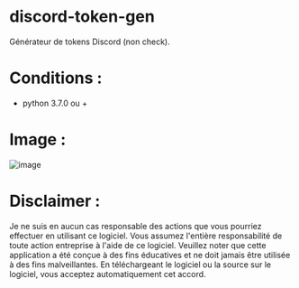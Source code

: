 # discord-token-gen
Générateur de tokens Discord (non check).

# Conditions :
- python 3.7.0 ou +

# Image :
![image](https://imgur.com/a/D6zqVgq)

# Disclaimer :
Je ne suis en aucun cas responsable des actions que vous pourriez effectuer en utilisant ce logiciel. Vous assumez l'entière responsabilité de toute action entreprise à l'aide de ce logiciel. Veuillez noter que cette application a été conçue à des fins éducatives et ne doit jamais être utilisée à des fins malveillantes. En téléchargeant le logiciel ou la source sur le logiciel, vous acceptez automatiquement cet accord.

